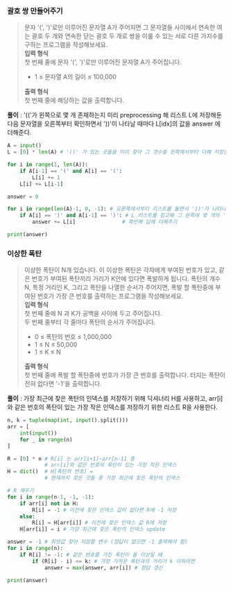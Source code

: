 ### 괄호 쌍 만들어주기
>문자 '(', ')'로만 이루어진 문자열 A가 주어지면 그 문자열들 사이에서 연속한 여는 괄호 두 개와 연속한 닫는 괄호 두 개로 쌍을 이룰 수 있는 서로 다른 가지수를 구하는 프로그램을 작성해보세요.    
>**입력 형식**     
>첫 번째 줄에 문자 '(', ')'로만 이루어진 문자열 A가 주어집니다.    
>* 1 ≤ 문자열 A의 길이 ≤ 100,000 
>   
>**출력 형식**     
>첫 번째 줄에 해당하는 값을 출력합니다.

**풀이** : '(('가 왼쪽으로 몇 개 존재하는지 미리 preprocessing 해 리스트 L에 저장해둔 다음 문자열을 오른쪽부터 확인하면서 '))'이 나타날 때마다 L[idx]의 값을 answer 에 더해준다.

```python
A = input()
L = [0] * len(A) # '((' 가 있는 곳들을 미리 찾아 그 갯수를 왼쪽에서부터 더해 저장할 리스트

for i in range(1, len(A)): 
    if A[i-1] == '(' and A[i] == '(':
        L[i] += 1
    L[i] += L[i-1]

answer = 0

for i in range(len(A)-1, 0, -1): # 오른쪽에서부터 리스트를 돌면서 '))'가 나타나면 
    if A[i] == ')' and A[i-1] == ')': # L 리스트를 참고해 그 왼쪽에 몇 개의 '(('가 나타났었는지
        answer += L[i]               # 확인해 답에 더해주기

print(answer)
```

### 이상한 폭탄
>이상한 폭탄이 N개 있습니다. 이 이상한 폭탄은 각자에게 부여된 번호가 있고, 같은 번호가 부여된 폭탄끼리 거리가 K안에 있다면 폭발하게 됩니다. 폭탄의 개수 N, 특정 거리인 K, 그리고 폭탄을 나열한 순서가 주어지면, 폭발 할 폭탄중에 부여된 번호가 가장 큰 번호를 출력하는 프로그램을 작성해보세요.    
>**입력 형식**     
>첫 번째 줄에 N 과 K가 공백을 사이에 두고 주어집니다.    
>두 번째 줄부터 각 줄마다 폭탄의 순서가 주어집니다.    
>* 0 ≤ 폭탄의 번호 ≤ 1,000,000 
>* 1 ≤ N ≤ 50,000
>* 1 ≤ K ≤ N
>
>**출력 형식**    
>첫 번째 줄에 폭발 할 폭탄중에 번호가 가장 큰 번호를 출력합니다. 터지는 폭탄이 전혀 없다면 '-1'을 출력합니다.

**풀이** : 가장 최근에 찾은 폭탄의 인덱스를 저장하기 위해 딕셔너리 H를 사용하고, arr[i]와 같은 번호의 폭탄이 있는 가장 작은 인덱스를 저장하기 위한 리스트 R을 사용한다.

```python
n, k = tuple(map(int, input().split()))
arr = [
    int(input())
    for _ in range(n)
]

R = [0] * n # R[i] 는 arr[i+1]~arr[n-1] 중 
            # arr[i]와 같은 번호의 폭탄이 있는 가장 작은 인덱스 
H = dict()  # H[폭탄의 번호] = 
            # 현재까지 찾은 것들 중 가장 최근에 찾은 폭탄의 인덱스

# R 채우기
for i in range(n-1, -1, -1):
    if arr[i] not in H:
        R[i] = -1 # 이전에 찾은 인덱스 값이 없다면 R에 -1 저장
    else:
        R[i] = H[arr[i]] # 이전에 찾은 인덱스 값 R에 저장
    H[arr[i]] = i # 가장 최근에 찾은 폭탄의 인덱스 update

answer = -1 # 최댓값 찾아 저장할 변수 (정답이 없으면 -1 출력해야 함)
for i in range(n):
    if R[i] != -1: # 같은 번호를 가진 폭탄이 둘 이상일 때
        if (R[i] - i) <= k: # 가장 가까운 폭탄과의 거리가 k 이하라면
            answer = max(answer, arr[i]) # 정답 갱신

print(answer)
```
